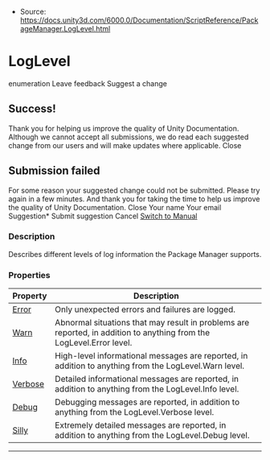 * Source: https://docs.unity3d.com/6000.0/Documentation/ScriptReference/PackageManager.LogLevel.html

# LogLevel
enumeration
Leave feedback
Suggest a change
## Success!
Thank you for helping us improve the quality of Unity Documentation. Although we cannot accept all submissions, we do read each suggested change from our users and will make updates where applicable.
Close
## Submission failed
For some reason your suggested change could not be submitted. Please <a>try again</a> in a few minutes. And thank you for taking the time to help us improve the quality of Unity Documentation.
Close
Your name Your email Suggestion* Submit suggestion
Cancel
[Switch to Manual](https://docs.unity3d.com/6000.0/Documentation/Manual/class-PackageManager.html "Go to PackageManager Component in the Manual")
### Description
Describes different levels of log information the Package Manager supports.
### Properties
Property | Description  
---|---  
[Error](https://docs.unity3d.com/6000.0/Documentation/ScriptReference/PackageManager.LogLevel.Error.html) | Only unexpected errors and failures are logged.  
[Warn](https://docs.unity3d.com/6000.0/Documentation/ScriptReference/PackageManager.LogLevel.Warn.html) | Abnormal situations that may result in problems are reported, in addition to anything from the LogLevel.Error level.  
[Info](https://docs.unity3d.com/6000.0/Documentation/ScriptReference/PackageManager.LogLevel.Info.html) | High-level informational messages are reported, in addition to anything from the LogLevel.Warn level.  
[Verbose](https://docs.unity3d.com/6000.0/Documentation/ScriptReference/PackageManager.LogLevel.Verbose.html) | Detailed informational messages are reported, in addition to anything from the LogLevel.Info level.  
[Debug](https://docs.unity3d.com/6000.0/Documentation/ScriptReference/PackageManager.LogLevel.Debug.html) | Debugging messages are reported, in addition to anything from the LogLevel.Verbose level.  
[Silly](https://docs.unity3d.com/6000.0/Documentation/ScriptReference/PackageManager.LogLevel.Silly.html) | Extremely detailed messages are reported, in addition to anything from the LogLevel.Debug level.  
* * *
